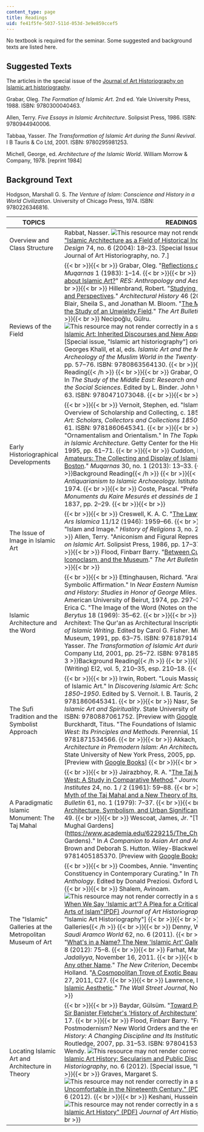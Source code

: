 ```yaml
---
content_type: page
title: Readings
uid: fe41f5fe-5037-511d-053d-3e9e859ccef5
---
```


No textbook is required for the seminar. Some suggested and background texts are listed here.

Suggested Texts
---------------

The articles in the special issue of the [Journal of Art Historiography on Islamic art historiography](https://arthistoriography.wordpress.com/number-6-june-2012-2/).

Grabar, Oleg. _The Formation of Islamic Art_. 2nd ed. Yale University Press, 1988. ISBN: 9780300040463.

Allen, Terry. _Five Essays in Islamic Architecture_. Solipsist Press, 1986. ISBN: 9780944940006.

Tabbaa, Yasser. _The Transformation of Islamic Art during the Sunni Revival_. I B Tauris & Co Ltd, 2001. ISBN: 9780295981253.

Michell, George, ed. _Architecture of the Islamic World_. William Morrow & Company, 1978. \[reprint 1984\]

Background Text
---------------

Hodgson, Marshall G. S. _The Venture of Islam: Conscience and History in a World Civilization_. University of Chicago Press, 1974. ISBN: 9780226346816.

| TOPICS | READINGS |
| --- | --- |
| Overview and Class Structure | Rabbat, Nasser. ![This resource may not render correctly in a screen reader.](/images/inacessible.gif)["Islamic Architecture as a Field of Historical Inquiry," (PDF)](http://arthistoriography.files.wordpress.com/2012/06/rabbatdoc.pdf) _AD Architectural Design_ 74, no. 6 (2004): 18–23. \[Special Issue Islam+Architecture republished in Journal of Art Historiography, no. 7.\] |
| Reviews of the Field |  {{< br >}}{{< br >}} Grabar, Oleg. "[Reflections on the Study of Islamic Art](http://www.jstor.org/stable/1523068)." _Muqarnas_ 1 (1983): 1–14. {{< br >}}{{< br >}} ———. "[What Should One Know about Islamic Art?](http://www.jstor.org/stable/20167586)" _RES: Anthropology and Aesthetics_, no. 43 (2003): 5–11. {{< br >}}{{< br >}} Hillenbrand, Robert. "[Studying Islamic Architecture: Challenges and Perspectives](http://www.jstor.org/stable/1568797)." _Architectural History_ 46 (2003): 1–18. {{< br >}}{{< br >}} Blair, Sheila S., and Jonathan M. Bloom. "[The Mirage of Islamic Art: Reflections on the Study of an Unwieldy Field](http://www.jstor.org/stable/3177331)." _The Art Bulletin_ 85, no. 1 (2003): 152–84. {{< br >}}{{< br >}} Necipoğlu, Gülru. ![This resource may not render correctly in a screen reader.](/images/inacessible.gif)["The Concept of Islamic Art: Inherited Discourses and New Approaches" (PDF - 3.5MB)](https://arthistoriography.files.wordpress.com/2012/05/necipogludoc.pdf), no. 6 \[Special issue, "Islamic art historiography"\] originally published in Junod, Benoît, Georges Khalil, et al, eds. _Islamic Art and the Museum: Approaches to Art and Archeology of the Muslim World in the Twenty-First Century_. Saqi Books, 2013, pp. 57–76. ISBN: 9780863564130. {{< br >}}{{< br >}} {{< h 3 >}}Background Reading{{< /h >}} {{< br >}}{{< br >}} Grabar, Oleg. "Islamic Art and Archaeology." In _The Study of the Middle East: Research and Scholarship in the Humanities and the Social Sciences_. Edited by L. Binder. John Wiley & Sons Inc, 1977, pp. 229–63. ISBN: 9780471073048. {{< br >}}{{< br >}}  |
| Early Historiographical Developments |  {{< br >}}{{< br >}} Vernoit, Stephen, ed. "Islamic Art and Architecture: An Overview of Scholarship and Collecting, c. 1850–c. 1950." In _Discovering Islamic Art: Scholars, Collectors and Collections 1850–1950_. I. B. Tauris, 2000, pp. 1–61. ISBN: 9781860645341. {{< br >}}{{< br >}} Necipoglu, Gulru. "Ornamentalism and Orientalism." In _The Topkapi Scroll: Geometry and Ornament in Islamic Architecture_. Getty Center for the History of Art and the Humanities, 1995, pp. 61–71. {{< br >}}{{< br >}} Cuddon, Benedict. "[A Field Pioneered by Amateurs: The Collecting and Display of Islamic Art in Early Twentieth-Century Boston](https://s3.amazonaws.com/media.archnet.org/system/publications/contents/10821/original/DTP103206.pdf?1484329816)." _Muqarnas_ 30, no. 1 (2013): 13–33. {{< br >}}{{< br >}} {{< h 3 >}}Background Reading{{< /h >}} {{< br >}}{{< br >}} Rogers, J. M. _From Antiquarianism to Islamic Archaeology_. Istituto Italiano di Cultura per la R. A. E., 1974. {{< br >}}{{< br >}} Coste, Pascal. "Préface." _Architecture Arabe ou Monuments du Kaire Mesurés et dessinés de 1818 à 1826_. Firmin Didot Frères, 1837, pp. 2–29. {{< br >}}{{< br >}}  |
| The Issue of Image in Islamic Art |  {{< br >}}{{< br >}} Creswell, K. A. C. "[The Lawfulness of Painting in Early Islam](http://www.jstor.org/stable/4515631)." _Ars Islamica_ 11/12 (1946): 1959–66. {{< br >}}{{< br >}} Hodgson, Marshall G. "Islam and Image." _History of Religions_ 3, no. 2 (1964): 220–60. {{< br >}}{{< br >}} Allen, Terry. "Aniconism and Figural Representation in Islam." In _Five Essays on Islamic Art_. Solipsist Press, 1986, pp. 17–37. ISBN: 9780944940006. {{< br >}}{{< br >}} Flood, Finbarr Barry. "[Between Cult and Culture: Bamiyan, Islamic Iconoclasm, and the Museum](http://www.jstor.org/stable/3177288)." _The Art Bulletin_ 84, no. 4 (2002): 641–59. {{< br >}}{{< br >}}  |
| Islamic Architecture and the Word |  {{< br >}}{{< br >}} Ettinghausen, Richard. "Arabic Epigraphy: Communication or Symbolic Affirmation." In _Near Eastern Numismatics, Iconography, Epigraphy and History: Studies in Honor of George Miles_. Edited by D. K. Kouymjian. American University of Beirut, 1974, pp. 297–317. {{< br >}}{{< br >}} Dodd, Erica C. "The Image of the Word (Notes on the Religious Iconography of Islam)." _Berytus_ 18 (1969): 35–62. {{< br >}}{{< br >}} Edwards, Holly. "Text, Context, Architext: The Qur'an as Architectural Inscription." In _Brocade of the Pen: The Art of Islamic Writing_. Edited by Carol G. Fisher. Michigan State University Kresge Art Museum, 1991, pp. 63–75. ISBN: 9781879147102. {{< br >}}{{< br >}} Tabbaa, Yasser. _The Transformation of Islamic Art during the Sunni Revival_. I. B. Tauris & Company Ltd, 2001, pp. 25–72. ISBN: 9781850433927. {{< br >}}{{< br >}} {{< h 3 >}}Background Reading{{< /h >}} {{< br >}}{{< br >}} Article on "Kitabat," (Writing) EI2, vol. 5, 210–35, esp. 210–18. {{< br >}}{{< br >}}  |
| The Sufi Tradition and the Symbolist Approach |  {{< br >}}{{< br >}} Irwin, Robert. "Louis Massignon and the Esoteric Interpretation of Islamic Art." In _Discovering Islamic Art: Scholars, Collectors and Collections, 1850–1950_. Edited by S. Vernoit. I. B. Tauris, 2000, pp. 163–70. ISBN: 9781860645341. {{< br >}}{{< br >}} Nasr, Seyyed Hossein. "Introduction." In _Islamic Art and Spirituality_. State University of New York Press, 1987, pp. 3–13. ISBN: 9780887061752. \[Preview with [Google Books](http://books.google.com/books?id=H5PZli-7V9EC&pg=PA3#v=onepage)\] {{< br >}}{{< br >}} Burckhardt, Titus. "The Foundations of Islamic Art." In _Sacred Art in East and West: Its Principles and Methods_. Perennial, 1967, pp. 101–19. ISBN: 9781871534566. {{< br >}}{{< br >}} Akkach, Samer. _Cosmology and Architecture in Premodern Islam: An Architectural Reading of Mystical Ideas_. State University of New York Press, 2005, pp. 149–209. ISBN: 9780791464120. \[Preview with [Google Books](http://books.google.com/books?id=6yyVYBLjTPcC&pg=PA149#v=onepage)\] {{< br >}}{{< br >}}  |
| A Paradigmatic Islamic Monument: The Taj Mahal |  {{< br >}}{{< br >}} Jairazbhoy, R. A. "[The Taj Mahal in the Context of East and West: A Study in Comparative Method](http://www.jstor.org/stable/750772)." _Journal of the Warburg and Courtauld Institutes_ 24, no. 1 / 2 (1961): 59–88. {{< br >}}{{< br >}} Begley, Wayne E. "[The Myth of the Taj Mahal and a New Theory of Its Symbolic Meaning](http://dx.doi.org/10.1080/00043079.1979.10787632)." _The Art Bulletin_ 61, no. 1 (1979): 7–37. {{< br >}}{{< br >}} Koch, Ebba. "[The Taj Mahal: Architecture, Symbolism, and Urban Significance](http://www.jstor.org/stable/25482427)." _Muqarnas_ 22 (2005): 128–49. {{< br >}}{{< br >}} Wescoat, James, Jr. "[The Changing Cultural Space of Mughal Gardens](https://www.academia.edu/6229215/The_Changing_Cultural_Space_of_Mughal_ Gardens)." In _A Companion to Asian Art and Architecture_. Edited by Rebecca M. Brown and Deborah S. Hutton. Wiley-Blackwell, 2011, pp. 201–29. ISBN: 9781405185370. \[Preview with [Google Books](http://books.google.com/books?id=B0zSeyK8afYC&pg=PA201#v=onepage)\] {{< br >}}{{< br >}}  |
| The "Islamic" Galleries at the Metropolitan Museum of Art |  {{< br >}}{{< br >}} Coombes, Annie. "Inventing the 'Postcolonial:' Hybridity and Constituency in Contemporary Curating." In _The Art of Art History: A Critical Anthology_. Edited by Donald Preziosi. Oxford University Press, 1998, pp. 486–97. {{< br >}}{{< br >}} Shalem, Avinoam. ![This resource may not render correctly in a screen reader.](/images/inacessible.gif)["What do We Mean When We Say 'Islamic art'? A Plea for a Critical Rewriting of the History of the Arts of Islam"(PDF)](https://arthistoriography.files.wordpress.com/2012/05/shalem.pdf) _Journal of Art Historiography_, no. 6 (2012). \[Special issue "Islamic Art Historiography"\] {{< br >}}{{< br >}} {{< h 3 >}}Reviews of the Galleries{{< /h >}} {{< br >}}{{< br >}} Denny, Walter B. "[The Met Resets a Gem](https://archive.aramcoworld.com/issue/201106/the.met.resets.a.gem.htm)." _Saudi Aramco World_ 62, no. 6 (2011). {{< br >}}{{< br >}} Rabbat, Nasser. "[What's in a Name? The New 'Islamic Art' Galleries at the Met](http://artforum.com/inprint/id=29813)." _Artforum_ 50, no. 8 (2012): 75–8. {{< br >}}{{< br >}} Farhat, Maymanah. "[Rethinking Islamic Art](http://www.jadaliyya.com/pages/index/3127/rethinking-islamic-art)." _Jadaliyya_, November 16, 2011. {{< br >}}{{< br >}} Lewis, Michael J. "[Islam by Any other Name](http://www.newcriterion.com/articles.cfm/Islam-by-any-other-name-7225)." _The New Criterion_, December 2011. {{< br >}}{{< br >}} Cotter, Holland. "[A Cosmopolitan Trove of Exotic Beauty](http://www.nytimes.com/2011/10/28/arts/design/the-mets-new-islamic-galleries-review.html?pagewanted=all&_r=0)," _The New York Times_, October 27, 2011, C27. {{< br >}}{{< br >}} Lawrence, Lee. "[The Many Paths Toward an Islamic Aesthetic](http://www.wsj.com/articles/SB10001424052970203687504577004111183717098)." _The Wall Street Journal_, November 1, 2011. {{< br >}}{{< br >}}  |
| Locating Islamic Art and Architecture in Theory |  {{< br >}}{{< br >}} Baydar, Gülsüm. "[Toward Postcolonial Openings: Rereading Sir Banister Fletcher's 'History of Architecture'](http://www.jstor.org/stable/3171235)." _Assemblage_, no. 35 (1998): 6–17. {{< br >}}{{< br >}} Flood, Finbarr Barry. "From the Prophet to Postmodernism? New World Orders and the end of Islamic Art." In _Making Art History: A Changing Discipline and Its Institutions_. Edited by Elizabeth Mansfield. Routledge, 2007, pp. 31–53. ISBN: 9780415372343. {{< br >}}{{< br >}} Shaw, Wendy. ![This resource may not render correctly in a screen reader.](/images/inacessible.gif)["The Islam in Islamic Art History: Secularism and Public Discourse." (PDF)](https://arthistoriography.files.wordpress.com/2012/05/shaw1.pdf) _Journal of Art Historiography_, no. 6 (2012). \[Special issue, "Islamic Art Historiography"\] {{< br >}}{{< br >}} Graves, Margaret S. ![This resource may not render correctly in a screen reader.](/images/inacessible.gif)["Feeling Uncomfortable in the Nineteenth Century." (PDF)](http://arthistoriography.files.wordpress.com/2012/05/graves.pdf) _Journal of Art Histiography_, no. 6 (2012). {{< br >}}{{< br >}} Keshani, Hussein. ![This resource may not render correctly in a screen reader.](/images/inacessible.gif)["Towards Digital Islamic Art History" (PDF)](http://arthistoriography.files.wordpress.com/2012/05/keshani.pdf) _Journal of Art Histiography_, no. 6 (2012). {{< br >}}{{< br >}}